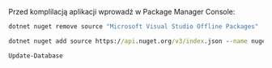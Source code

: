 Przed komplilacją aplikacji wprowadź w Package Manager Console:

```cmd
dotnet nuget remove source "Microsoft Visual Studio Offline Packages"
```
```cmd
dotnet nuget add source https://api.nuget.org/v3/index.json --name nuget.org
```
```cmd
Update-Database
```
